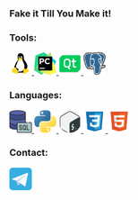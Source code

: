 ### Fake it Till You Make it!

### Tools:
<p align="left"> 
<a href="https://www.linux.org/" target="_blank" rel="noreferrer"> <img src="https://github.com/mentalitet-new/mentalitet-new/blob/a7e71ee20b64d1a38c69b8c284bf50f53e367330/OS_Linux_23399.png" alt="linux" width="40" height="40"/> </a>  
<a href="https://www.jetbrains.com/pycharm/" target="_blank" rel="noreferrer"> <img src="https://github.com/mentalitet-new/mentalitet-new/blob/3291b6c155f8ae7a535588314a819b34bdda97d1/pycharm_icon.svg-6137743.png" alt="git" width="40" height="40"/> </a>
<a href="https://www.qt.io" target="_blank" rel="noreferrer"> <img src="https://github.com/mentalitet-new/mentalitet-new/blob/210e8d12a0fad661ab7567b92af1fa3e5954c48f/qt_94938.png" alt="qtdesigner" width="40" height="40"/> </a>
<a href="https://www.pgadmin.org" target="_blank" rel="noreferrer"> <img src="https://github.com/mentalitet-new/mentalitet-new/blob/2e988d6bdffcef112593ca83ee60fd7dad80d489/postgre_new.png" alt="qtdesigner" width="40" height="40"/> </a>  
</p>

### Languages:
<p align="left"> 
<a href="https://www.mysql.com" target="_blank" rel="noreferrer"> <img src="https://github.com/mentalitet-new/mentalitet-new/blob/31f8ce0ee50865ec3c9b25a71f2bcad63fb06d6a/sql-server.png" alt="sql" width="40" height="40"/> </a>
<a href="https://www.python.org" target="_blank" rel="noreferrer"> <img src="https://github.com/mentalitet-new/mentalitet-new/blob/cdf85ef66d8c234dbb64888ac514aba8f11d9ae2/python.png" alt="python" width="40" height="40"/> </a>
<a href="http://www.gnu.org/software/bash/" target="_blank" rel="noreferrer"> <img src="https://github.com/mentalitet-new/mentalitet-new/blob/cfe1e074efcb136bb408cd286d3bb09a9d2affe5/free-icon-gnu-bash-919837.png" alt="bash" width="40" height="40"/> </a>
<a href="https://www.w3.org/Style/CSS/Overview.en.html" target="_blank" rel="noreferrer"> <img src="https://github.com/mentalitet-new/mentalitet-new/blob/6588a483234af35e3eb7ca2e2d1f05e649fead91/file_type_css_icon_130661.png" alt="css" width="40" height="40"/> </a>
<a href="https://www.w3schools.com/htmL/default.asp" target="_blank" rel="noreferrer"> <img src="https://github.com/mentalitet-new/mentalitet-new/blob/6588a483234af35e3eb7ca2e2d1f05e649fead91/file_type_html_icon_130541.png" alt="bash" width="40" height="40"/> </a>
</a> 
</p>

### Contact:
<p align="left">
<a href="https://t.me/sup2020" target="blank"><img align="center" src="https://github.com/mentalitet-new/mentalitet-new/blob/3c23f971b9bd8bbd5131813546101234cf07c80c/telegram_icon_130816.png" alt="daniilshat" height="40" width="40" /></a>
</p>
